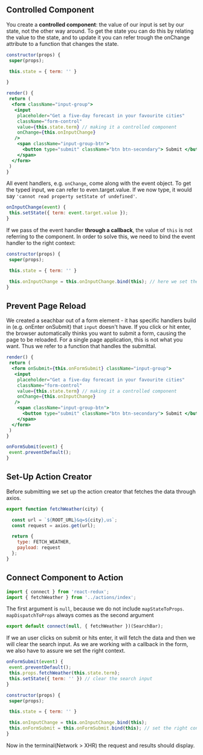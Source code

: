 ## Controlled Component
You create a **controlled component**: the value of our input is set by our state, not the other way around. To get the state you can do this by relating the value to the state, and to update it you can refer trough the onChange attribute to a function that changes the state.
```jsx
constructor(props) {
 super(props);

 this.state = { term: '' }

}
```
```jsx
render() {
 return (
  <form className="input-group">
   <input
    placeholder="Get a five-day forecast in your favourite cities"
    className="form-control"
    value={this.state.term} // making it a controlled component
    onChange={this.onInputChange}
   />
    <span className="input-group-btn">
      <button type="submit" className="btn btn-secondary"> Submit </button>
    </span>
  </form>
 )
}
```
All event handlers, e.g. `onChange`, come along with the event object. To get the typed input, we can refer to even.target.value. If we now type, it would say `'cannot read property setState of undefined'`.
```jsx
onInputChange(event) {
 this.setState({ term: event.target.value });
}
``` 
If we pass of the event handler **through a callback**, the value of `this` is not referring to the component. In order to solve this, we need to bind the event handler to the right context: 
```jsx
constructor(props) {
 super(props);

 this.state = { term: '' }

 this.onInputChange = this.onInputChange.bind(this); // here we set the right context
}
```
## Prevent Page Reload
We created a seachbar out of a form element - it has specific handlers build in (e.g. onEnter onSubmit) that `input` doesn't have. If you click or hit enter, the browser automatically thinks you want to submit a form, causing the page to be reloaded. For a single page application, this is not what you want. Thus we refer to a function that handles the submittal.
```jsx
render() {
 return (
  <form onSubmit={this.onFormSubmit} className="input-group">
   <input
    placeholder="Get a five-day forecast in your favourite cities"
    className="form-control"
    value={this.state.term} // making it a controlled component
    onChange={this.onInputChange}
   />
    <span className="input-group-btn">
      <button type="submit" className="btn btn-secondary"> Submit </button>
    </span>
  </form>
 )
}
```
```jsx
onFormSubmit(event) {
 event.preventDefault();
}
```
## Set-Up Action Creator
Before submitting we set up the action creator that fetches the data through axios. 
```javascript
export function fetchWeather(city) {

  const url = `${ROOT_URL}&q=${city},us`;
  const request = axios.get(url);

  return {
    type: FETCH_WEATHER,
    payload: request
  };
}
```

## Connect Component to Action
```jsx
import { connect } from 'react-redux';
import { fetchWeather } from '../actions/index';
```
The first argument is `null`, because we do not include `mapStateToProps`. `mapDispatchToProps` always comes as the second argument
```jsx
export default connect(null, { fetchWeather })(SearchBar);
```
If we an user clicks on submit or hits enter, it will fetch the data and then we will clear the search input. As we are working with a callback in the form, we also have to assure we set the right context.
```jsx
onFormSubmit(event) {
 event.preventDefault();
 this.props.fetchWeather(this.state.term);
 this.setState({ term: '' }) // clear the search input
}
```
```jsx
constructor(props) {
 super(props);

 this.state = { term: '' }

 this.onInputChange = this.onInputChange.bind(this);
 this.onFormSubmit = this.onFormSubmit.bind(this); // set the right context
}
```
Now in the terminal(Network > XHR) the request and results should display.


